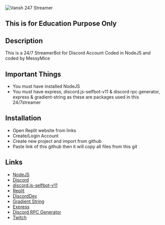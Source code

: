 ![Vansh 247 Streamer](https://media.discordapp.net/attachments/951090138014965793/952174598709993502/247.jpg)
## This is for Education Purpose Only

## Description
This is a 24/7 StreamerBot for Discord Account Coded in NodeJS and coded by MessyMice
## Important Things
- You must have installed NodeJS 
- You must have express, discord.js-selfbot-v11 & discord rpc generator, express & gradient-string as these are packages used in this 24/7streamer
## Installation
- Open Replit website from links
- Create/Login Account
- Create new project and import from github
- Paste link of this github then it will copy all files from this git
## Links
- [NodeJS](https://nodejs.org/en/)
- [Discord](https://discord.com/)
- [discord.js-selfbot-v11](https://www.npmjs.com/package/discord.js-selfbot-v11)
- [Replit](https://replit.com/)
- [DiscordDev](https://discord.com/developers)
- [Gradient String](https://www.npmjs.com/package/gradient-string)
- [Express](https://expressjs.com/)
- [Discord RPC Generator](https://www.npmjs.com/package/discordrpcgenerator)
- [Twitch](https://twitch.tv)